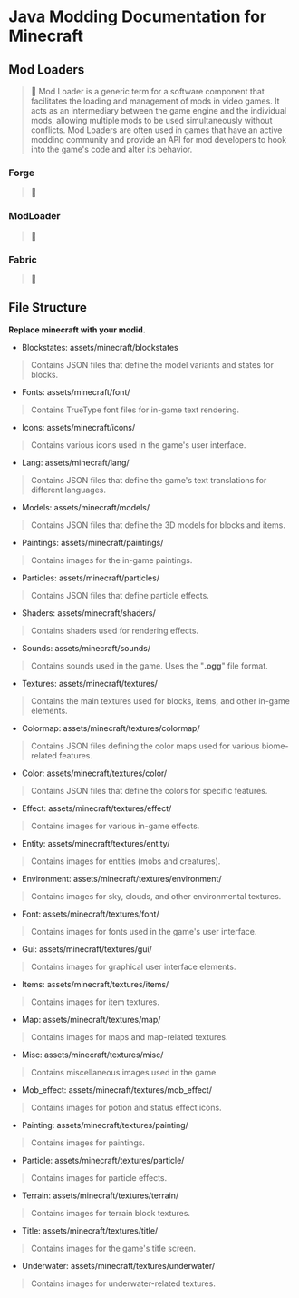 
# Java Modding Documentation for Minecraft

## Mod Loaders
> :memo:
Mod Loader is a generic term for a software component that facilitates the loading and management of mods in video games. It acts as an intermediary between the game engine and the individual mods, allowing multiple mods to be used simultaneously without conflicts. Mod Loaders are often used in games that have an active modding community and provide an API for mod developers to hook into the game's code and alter its behavior.

### Forge
> :memo:

### ModLoader
> :memo:

### Fabric
> :memo:

## File Structure

**Replace minecraft with your modid.**


- Blockstates: assets/minecraft/blockstates
> Contains JSON files that define the model variants and states for blocks.
- Fonts: assets/minecraft/font/
> Contains TrueType font files for in-game text rendering.
- Icons: assets/minecraft/icons/
> Contains various icons used in the game's user interface. 
- Lang: assets/minecraft/lang/
> Contains JSON files that define the game's text translations for different languages.
- Models: assets/minecraft/models/
> Contains JSON files that define the 3D models for blocks and items.
- Paintings: assets/minecraft/paintings/
> Contains images for the in-game paintings.
- Particles: assets/minecraft/particles/
> Contains JSON files that define particle effects.
- Shaders: assets/minecraft/shaders/
> Contains shaders used for rendering effects.
- Sounds: assets/minecraft/sounds/
> Contains sounds used in the game. Uses the "**.ogg**" file format.
- Textures: assets/minecraft/textures/
> Contains the main textures used for blocks, items, and other in-game elements.
  - Colormap: assets/minecraft/textures/colormap/
> Contains JSON files defining the color maps used for various biome-related features.
  - Color: assets/minecraft/textures/color/
> Contains JSON files that define the colors for specific features.
  - Effect: assets/minecraft/textures/effect/
> Contains images for various in-game effects.
  - Entity: assets/minecraft/textures/entity/
> Contains images for entities (mobs and creatures).
  - Environment: assets/minecraft/textures/environment/
> Contains images for sky, clouds, and other environmental textures.
  - Font: assets/minecraft/textures/font/
> Contains images for fonts used in the game's user interface.
  - Gui: assets/minecraft/textures/gui/
>  Contains images for graphical user interface elements.
  - Items: assets/minecraft/textures/items/
>  Contains images for item textures.
  - Map: assets/minecraft/textures/map/
> Contains images for maps and map-related textures.
  - Misc: assets/minecraft/textures/misc/
> Contains miscellaneous images used in the game.
  - Mob_effect: assets/minecraft/textures/mob_effect/
> Contains images for potion and status effect icons.
  - Painting: assets/minecraft/textures/painting/
> Contains images for paintings.
  - Particle: assets/minecraft/textures/particle/
>  Contains images for particle effects.
  - Terrain: assets/minecraft/textures/terrain/
> Contains images for terrain block textures.
  - Title: assets/minecraft/textures/title/
> Contains images for the game's title screen.
  - Underwater: assets/minecraft/textures/underwater/
> Contains images for underwater-related textures.
